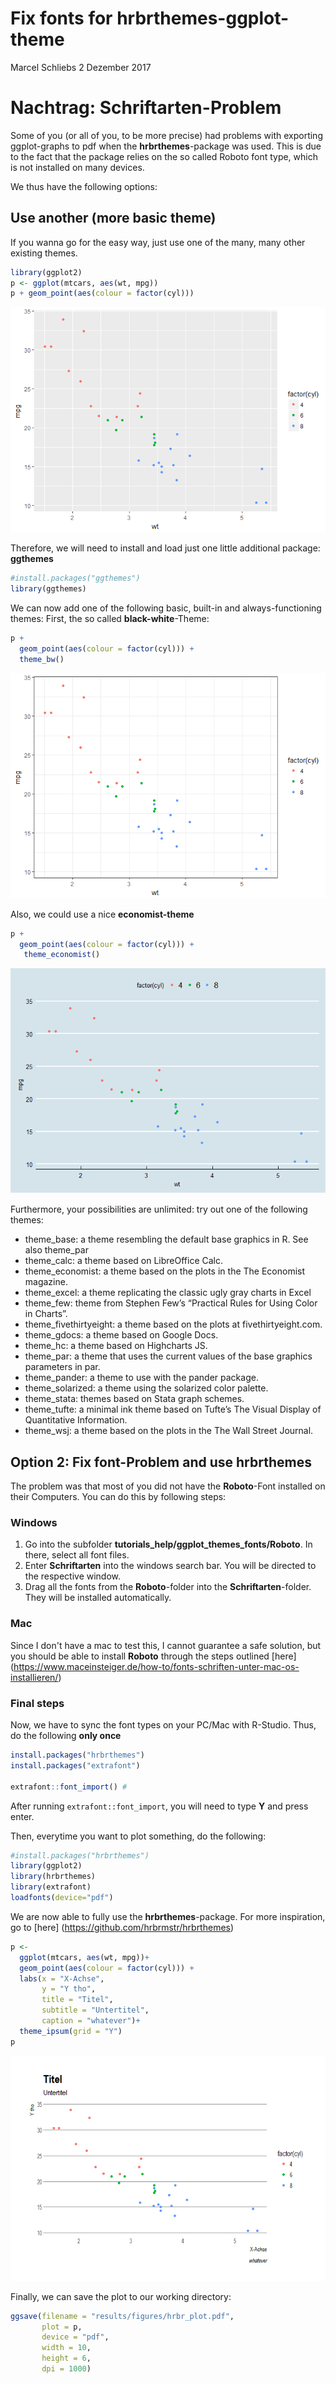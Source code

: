 Fix fonts for hrbrthemes-ggplot-theme
================
Marcel Schliebs
2 Dezember 2017

Nachtrag: Schriftarten-Problem
==============================

Some of you (or all of you, to be more precise) had problems with exporting ggplot-graphs to pdf when the **hrbrthemes**-package was used. This is due to the fact that the package relies on the so called Roboto font type, which is not installed on many devices.

We thus have the following options:

Use another (more basic theme)
------------------------------

If you wanna go for the easy way, just use one of the many, many other existing themes.

``` r
library(ggplot2)
p <- ggplot(mtcars, aes(wt, mpg))
p + geom_point(aes(colour = factor(cyl)))
```

![](03a_fix_fontTypes_files/figure-markdown_github-ascii_identifiers/unnamed-chunk-1-1.png)

Therefore, we will need to install and load just one little additional package: **ggthemes**

``` r
#install.packages("ggthemes")
library(ggthemes)
```

We can now add one of the following basic, built-in and always-functioning themes: First, the so called **black-white**-Theme:

``` r
p + 
  geom_point(aes(colour = factor(cyl))) + 
  theme_bw()
```

![](03a_fix_fontTypes_files/figure-markdown_github-ascii_identifiers/unnamed-chunk-3-1.png)

Also, we could use a nice **economist-theme**

``` r
p + 
  geom_point(aes(colour = factor(cyl))) + 
   theme_economist()
```

![](03a_fix_fontTypes_files/figure-markdown_github-ascii_identifiers/unnamed-chunk-4-1.png)

Furthermore, your possibilities are unlimited: try out one of the following themes:

-   theme\_base: a theme resembling the default base graphics in R. See also theme\_par
-   theme\_calc: a theme based on LibreOffice Calc.
-   theme\_economist: a theme based on the plots in the The Economist magazine.
-   theme\_excel: a theme replicating the classic ugly gray charts in Excel
-   theme\_few: theme from Stephen Few’s “Practical Rules for Using Color in Charts”.
-   theme\_fivethirtyeight: a theme based on the plots at fivethirtyeight.com.
-   theme\_gdocs: a theme based on Google Docs.
-   theme\_hc: a theme based on Highcharts JS.
-   theme\_par: a theme that uses the current values of the base graphics parameters in par.
-   theme\_pander: a theme to use with the pander package.
-   theme\_solarized: a theme using the solarized color palette.
-   theme\_stata: themes based on Stata graph schemes.
-   theme\_tufte: a minimal ink theme based on Tufte’s The Visual Display of Quantitative Information.
-   theme\_wsj: a theme based on the plots in the The Wall Street Journal.

Option 2: Fix font-Problem and use hrbrthemes
---------------------------------------------

The problem was that most of you did not have the **Roboto**-Font installed on their Computers. You can do this by following steps:

### Windows

1.  Go into the subfolder **tutorials\_help/ggplot\_themes\_fonts/Roboto**. In there, select all font files.
2.  Enter **Schriftarten** into the windows search bar. You will be directed to the respective window.
3.  Drag all the fonts from the **Roboto**-folder into the **Schriftarten**-folder. They will be installed automatically.

### Mac

Since I don't have a mac to test this, I cannot guarantee a safe solution, but you should be able to install **Roboto** through the steps outlined \[here\] (<https://www.maceinsteiger.de/how-to/fonts-schriften-unter-mac-os-installieren/>)

### Final steps

Now, we have to sync the font types on your PC/Mac with R-Studio. Thus, do the following **only once**

``` r
install.packages("hrbrthemes")
install.packages("extrafont")

extrafont::font_import() #
```

After running `extrafont::font_import`, you will need to type **Y** and press enter.

Then, everytime you want to plot something, do the following:

``` r
#install.packages("hrbrthemes")
library(ggplot2)
library(hrbrthemes)
library(extrafont)
loadfonts(device="pdf")
```

We are now able to fully use the **hrbrthemes**-package. For more inspiration, go to \[here\] (<https://github.com/hrbrmstr/hrbrthemes>)

``` r
p <- 
  ggplot(mtcars, aes(wt, mpg))+
  geom_point(aes(colour = factor(cyl))) + 
  labs(x = "X-Achse",
       y = "Y tho",
       title = "Titel",
       subtitle = "Untertitel",
       caption = "whatever")+
  theme_ipsum(grid = "Y")
p
```

![](03a_fix_fontTypes_files/figure-markdown_github-ascii_identifiers/unnamed-chunk-7-1.png)

Finally, we can save the plot to our working directory:

``` r
ggsave(filename = "results/figures/hrbr_plot.pdf",
       plot = p,
       device = "pdf",
       width = 10,
       height = 6,
       dpi = 1000)
```
